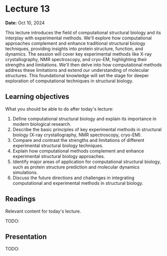 # Lecture 13

**Date:** Oct 10, 2024

This lecture introduces the field of computational structural biology and its interplay with experimental methods. We'll explore how computational approaches complement and enhance traditional structural biology techniques, providing insights into protein structure, function, and dynamics. The session will cover key experimental methods like X-ray crystallography, NMR spectroscopy, and cryo-EM, highlighting their strengths and limitations. We'll then delve into how computational methods address these limitations and extend our understanding of molecular structures. This foundational knowledge will set the stage for deeper exploration of computational techniques in structural biology.

## Learning objectives

What you should be able to do after today's lecture:

1.  Define computational structural biology and explain its importance in modern biological research.
2.  Describe the basic principles of key experimental methods in structural biology (X-ray crystallography, NMR spectroscopy, cryo-EM).
3.  Compare and contrast the strengths and limitations of different experimental structural biology techniques.
4.  Explain how computational methods complement and enhance experimental structural biology approaches.
5.  Identify major areas of application for computational structural biology, such as protein structure prediction and molecular dynamics simulations.
6.  Discuss the future directions and challenges in integrating computational and experimental methods in structural biology.

## Readings

Relevant content for today's lecture.

TODO:

## Presentation

TODO:
